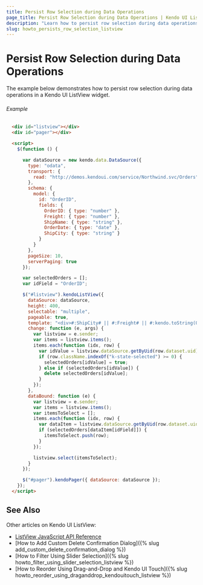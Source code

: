 ```yaml
---
title: Persist Row Selection during Data Operations
page_title: Persist Row Selection during Data Operations | Kendo UI ListView
description: "Learn how to persist row selection during data operations in a Kendo UI ListView widget."
slug: howto_persists_row_selection_listview
---
```


# Persist Row Selection during Data Operations

The example below demonstrates how to persist row selection during data operations in a Kendo UI ListView widget.

###### Example

```html
  <div id="listview"></div>
  <div id="pager"></div>

  <script>
    $(function () {

      var dataSource = new kendo.data.DataSource({
        type: "odata",
        transport: {
          read: "http://demos.kendoui.com/service/Northwind.svc/Orders"
        },
        schema: {
          model: {
            id: "OrderID",
            fields: {
              OrderID: { type: "number" },
              Freight: { type: "number" },
              ShipName: { type: "string" },
              OrderDate: { type: "date" },
              ShipCity: { type: "string" }
            }
          }
        },
        pageSize: 10,
        serverPaging: true
      });

      var selectedOrders = [];
      var idField = "OrderID";

      $("#listview").kendoListView({
        dataSource: dataSource,
        height: 400,
        selectable: "multiple",
        pageable: true,
        template: "<div>#:ShipCity# || #:Freight# || #:kendo.toString(OrderDate, 'dd/MM/yyyy')#</div>",
        change: function (e, args) {
          var listview = e.sender;
          var items = listview.items();
          items.each(function (idx, row) {
            var idValue = listview.dataSource.getByUid(row.dataset.uid).get(idField);
            if (row.className.indexOf("k-state-selected") >= 0) {
              selectedOrders[idValue] = true;
            } else if (selectedOrders[idValue]) {
              delete selectedOrders[idValue];
            }
          });
        },
        dataBound: function (e) {
          var listview = e.sender;
          var items = listview.items();
          var itemsToSelect = [];
          items.each(function (idx, row) {
            var dataItem = listview.dataSource.getByUid(row.dataset.uid);
            if (selectedOrders[dataItem[idField]]) {
              itemsToSelect.push(row);
            }
          });

          listview.select(itemsToSelect);
        }
      });

      $("#pager").kendoPager({ dataSource: dataSource });
    });
  </script>
```

## See Also

Other articles on Kendo UI ListView:

* [ListView JavaScript API Reference](/api/javascript/ui/listview)
* [How to Add Custom Delete Confirmation Dialog]({% slug add_custom_delete_confirmation_dialog %})
* [How to Filter Using Slider Selection]({% slug howto_filter_using_slider_selection_listview %})
* [How to Reorder Using Drag-and-Drop and Kendo UI Touch]({% slug howto_reorder_using_draganddrop_kendouitouch_listview %})
